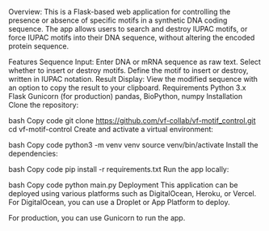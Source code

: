 Overview: This is a Flask-based web application for controlling the presence or absence of specific motifs in a synthetic DNA coding sequence. The app allows users to search and destroy IUPAC motifs, or force IUPAC motifs into their DNA sequence, without altering the encoded protein sequence.

Features
Sequence Input: Enter DNA or mRNA sequence as raw text.
Select whether to insert or destroy motifs.
Define the motif to insert or destroy, written in IUPAC notation.
Result Display: View the modified sequence with an option to copy the result to your clipboard.
Requirements
Python 3.x
Flask
Gunicorn (for production)
pandas, BioPython, numpy
Installation
Clone the repository:

bash
Copy code
git clone https://github.com/vf-collab/vf-motif_control.git
cd vf-motif-control
Create and activate a virtual environment:

bash
Copy code
python3 -m venv venv
source venv/bin/activate
Install the dependencies:

bash
Copy code
pip install -r requirements.txt
Run the app locally:

bash
Copy code
python main.py
Deployment
This application can be deployed using various platforms such as DigitalOcean, Heroku, or Vercel. For DigitalOcean, you can use a Droplet or App Platform to deploy.

For production, you can use Gunicorn to run the app.

